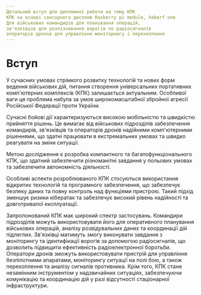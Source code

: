 ```yaml
---
Детальний вступ для дипломної роботи на тему КПК
КПК на основі сенсорного дисплею Rasberry pi module, hakerf one
Для військових командирів для планування операцій, 
зв'язківців для розпізнавання ворогів по радіосигналів
операторів дронів для управління моніторнигу і перехоплення
---
```


# Вступ

У сучасних умовах стрімкого розвитку технологій та нових форм ведення військових дій, питання створення універсальних портативних комп'ютерних комплексів (КПК) залишається актуальним. Особливої ваги ця проблема набула за умов широкомасштабної збройної агресії Російської Федерації проти України.

Сучасні бойові дії характеризуються високою мобільністю та швидкістю прийняття рішень. Це вимагає від військових підрозділів забезпечення командирів, зв'язківців та операторів дронів надійними комп'ютерними рішеннями, що здатні працювати в екстремальних умовах та швидко реагувати на зміни ситуації.

Метою дослідження є розробка компактного та багатофункціонального КПК, що здатний забезпечити різноманітні завдання у польових умовах та забезпечити автономність діяльності.

Особливі аспекти розроблюваного КПК стосуються використання відкритих технологій та програмного забезпечення, що забезпечує безпеку даних та повну контроль над функціями пристрою. Такий підхід зменшує ризики кібератак та забезпечує високий рівень надійності та довготривалої експлуатації.

Запропонований КПК має широкий спектр застосувань. Командири підрозділів можуть використовувати його для оперативного планування військових операцій, аналізу розвідувальних даних та координації дій підлеглих. Зв'язківці матимуть змогу виконувати завдання з моніторингу та ідентифікації ворогів за допомогою радіосигналів, що дозволить підвищити ефективність радіоелектронної боротьби. Оператори дронів зможуть використовувати пристрій для управління безпілотними апаратами, моніторингу ситуації на полі бою, а також перехоплення та аналізу сигналів противника. Крім того, КПК стане незамінним інструментом у надзвичайних ситуаціях, забезпечуючи комунікацію та координацію дій у разі відсутності стаціонарної інфраструктури.